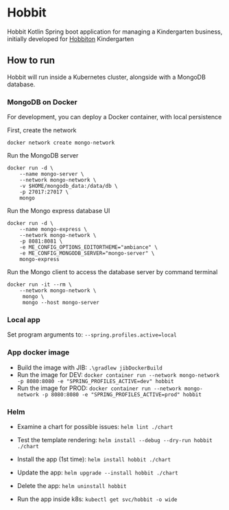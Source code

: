 # Hobbit

Hobbit Kotlin Spring boot application for managing a Kindergarten business, initially developed for [Hobbiton](http://www.hobbiton.es) Kindergarten

## How to run

Hobbit will run inside a Kubernetes cluster, alongside with a MongoDB database.

### MongoDB on Docker

For development, you can deploy a Docker container, with local persistence

First, create the network

```shell script
docker network create mongo-network
```

Run the MongoDB server

```shell script
docker run -d \
    --name mongo-server \
    --network mongo-network \
    -v $HOME/mongodb_data:/data/db \
    -p 27017:27017 \
    mongo
```

Run the Mongo express database UI

```shell script
docker run -d \
    --name mongo-express \
    --network mongo-network \
    -p 8081:8081 \
    -e ME_CONFIG_OPTIONS_EDITORTHEME="ambiance" \
    -e ME_CONFIG_MONGODB_SERVER="mongo-server" \
    mongo-express
```

Run the Mongo client to access the database server by command terminal

```shell script
docker run -it --rm \
    --network mongo-network \
     mongo \
     mongo --host mongo-server
```

### Local app

Set program arguments to: `--spring.profiles.active=local`


### App docker image

- Build the image with JIB: `.\gradlew jibDockerBuild`
- Run the image for DEV: `docker container run --network mongo-network -p 8080:8080 -e "SPRING_PROFILES_ACTIVE=dev" hobbit`
- Run the image for PROD: `docker container run --network mongo-network -p 8080:8080 -e "SPRING_PROFILES_ACTIVE=prod" hobbit`

### Helm

- Examine a chart for possible issues: `helm lint ./chart`
- Test the template rendering: `helm install --debug --dry-run hobbit ./chart`

- Install the app (1st time): `helm install hobbit ./chart`
- Update the app: `helm upgrade --install hobbit ./chart`
- Delete the app: `helm uninstall hobbit`

- Run the app inside k8s: `kubectl get svc/hobbit -o wide`